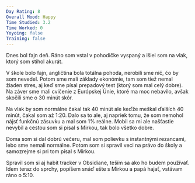 ```yaml
---
Day Rating: 8
Overall Mood: Happy
Time Studied: 3.2
Time Worked: 0
Yoyoing: false
Training: false
---
```

Dnes bol fajn deň. Ráno som vstal v pohodičke vyspaný a išiel som na vlak, ktorý som stihol akurát.

V škole bolo fajn, angličtina bola totálna pohoda, nerobili sme nič, čo by som nevedel. Potom sme mali základy ekonómie, tam som tiež nemal žiaden stres, aj keď sme písal prepadový test (ktorý som mal celý dobre). Na záver sme mali cvičenie z Európskej Únie, ktoré ma moc nebavilo, avšak skočili sme o 30 minút skôr.

Na vlak by som normálne čakal tak 40 minút ale keďže meškal ďalších 40 minút, čakal som až 1:20. Dalo sa to ale, aj napriek tomu, že som nemohol nájsť funkčnú zásuvku a mal som 1% reálne. Mobil sa mi ale našťastie nevybil a cestou som si písal s Mirkou, tak bolo všetko dobre.

Doma som si dal dobrú večeru, mal som polievku s instantnými rezancami, lebo sme nemali normálne. Potom som si spravil veci na právo do školy a samozrejme si pri tom písal s Mirkou. 

Spravil som si aj habit tracker v Obsidiane, teším sa ako ho budem používať. Idem teraz do sprchy, popíšem snáď ešte s Mirkou a papá hajať, vstávam ráno o 5:10.